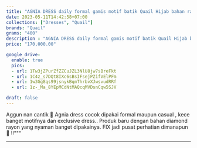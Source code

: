 ```yaml
---
title: "AGNIA DRESS daily formal gamis motif batik Quail Hijab bahan rayon"
date: 2023-05-11T14:42:58+07:00
collections: ["Dresses", "Quail"]
brands: "Quail"
grams: "400"
description : "AGNIA DRESS daily formal gamis motif batik Quail Hijab bahan rayon"
price: "170,000.00"

google_drive:
  enable: true
  pics:
  - url: 1Tw3jZPurZfZZCuJZL3NlU8jw7sBreFkt
  - url: 1C4z_s7DQt8IXc6sBsIFsejPZifVElPFm
  - url: 1w3Gg8qs99jsnykBqmThrbvXJwsvudRRf
  - url: 1z-_Ma_8YEpMCdNtMAQcqMVDsnCqw5SJV

draft: false
---
```


Aggun nan cantik 🥰 Agnia dress cocok dipakai formal maupun casual , kece banget motifnya dan exclusive dress.. Produk baru dengan bahan diamond rayon yang nyaman banget dipakainya. FIX jadi pusat perhatian dimanapun 🥰 !!"""

-----    
 
